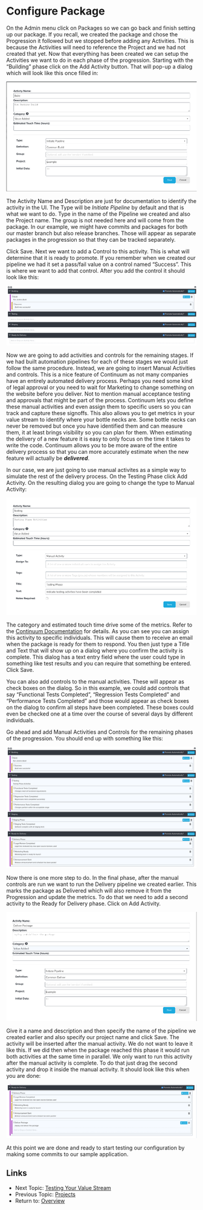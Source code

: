 Configure Package
=================

On the Admin menu click on Packages so we can go back and finish setting up our
package.  If you recall, we created the package and chose the Progression it
followed but we stopped before adding any Activities.  This is because the
Activities will need to reference the Project and we had not created that yet.
Now that everything has been created we can setup the Activities we want to do
in each phase of the progression.  Starting with the “Building” phase click on
the Add Activity button.  That will pop-up a dialog which will look like this
once filled in:

![Build Activity](images/build-activity.png "Build Activity")

The Activity Name and Description are just for documentation to identify the
activity in the UI.  The Type will be *Initiate Pipeline* by default and that is
what we want to do.  Type in the name of the Pipeline we created and also the
Project name.  The group is not needed here and will come from the package.
In our example, we might have commits and packages for both our master branch
but also release branches.  Those will appear as separate packages in the
progression so that they can be tracked separately.

Click Save.  Next we want to add a Control to this activity.  This is what will
determine that it is ready to promote.  If you remember when we created our
pipeline we had it set a pass/fail value on a control named “Success”.  This is
where we want to add that control.  After you add the control it should look
like this:

![Build Phase](images/build-phase.png "Build Phase")

Now we are going to add activities and controls for the remaining stages.  If 
we had built automation pipelines for each of these stages we would just follow
the same procedure.  Instead, we are going to insert Manual Activities and
controls. This is a nice feature of Continuum as not many companies have an
entirely automated delivery process.  Perhaps you need some kind of legal
approval or you need to wait for Marketing to change something on the website
before you deliver. Not to mention manual acceptance testing and approvals 
that might be part of the process. Continuum lets you define these manual
activities and even assign them to specific users so you can track and capture
these signoffs.  This also allows you to get metrics in your value stream to
identify where your bottle necks are. Some bottle necks can never be removed
but once you have identified them and can measure them, it at least brings
visibility so you can plan for them. When estimating the delivery of a new
feature it is easy to only focus on the time it takes to write the code.
Continuum allows you to be more aware of the entire delivery process so that
you can more accurately estimate when the new feature will actually be
***delivered***.

In our case, we are just going to use manual activites as a simple way to
simulate the rest of the delivery process.  On the Testing Phase click Add
Activity. On the resulting dialog you are going to change the type to
Manual Activity:

![Test Activity](images/test-activity.png "Test Activity")

The category and estimated touch time drive some of the metrics.  Refer to the
[Continuum Documentation][doc] for details.  As you can see you can assign this
activity to specific individuals.  This will cause them to receive an email
when the package is ready for them to respond.  You then just type a Title and
Text that will show up on a dialog where you confirm the activity is complete.
This dialog has a text entry field where the user could type in something like
test results and you can require that something be entered.  Click Save.

You can also add controls to the manual activities.  These will appear as check
boxes on the dialog.  So in this example, we could add controls that say
“Functional Tests Completed”, “Regression Tests Completed” and “Performance
Tests Completed” and those would appear as check boxes on the dialog to confirm
all steps have been completed.  These boxes could even be checked one at a time
over the course of several days by different individuals.

Go ahead and add Manual Activities and Controls for the remaining phases of the
progression.  You should end up with something like this:

![Test Phase](images/test-phase.png "Test Phase")

Now there is one more step to do.  In the final phase, after the manual
controls are run we want to run the Delivery pipeline we created earlier.
This marks the package as Delivered which will also remove it from the
Progression and update the metrics.  To do that we need to add a second
activity to the Ready for Delivery phase.  Click on Add Activity.

![Deliver Activity](images/deliver-activity.png "Deliver Activity")

Give it a name and description and then specify the name of the pipeline we
created earlier and also specify our project name and click Save.  The activity
will be inserted after the manual activity.  We do not want to leave it like
this.  If we did then when the package reached this phase it would run both
activities at the same time in parallel.  We only want to run this activity
after the manual activity is complete.  To do that just drag the second
activity and drop it inside the manual activity.  It should look like this
when you are done:

![Deliver Phase](images/deliver-phase.png "Deliver Phase")

At this point we are done and ready to start testing our configuration by
making some commits to our sample application.


Links
-----

* Next Topic: [Testing Your Value Stream](TESTING.md "Testing")
* Previous Topic: [Projects](PROJECTS.md "Packages")
* Return to: [Overview](../README.md "Overview")

[doc]: https://community.versionone.com/VersionOne_Continuum/Continuum_Flow/Continuum_Flow_Packages/Package_Activities_and_Controls "Continuum Documentation"
